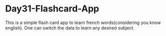 # Day31-Flashcard-App
This is a simple flash card app to learn french words(considering you know english). One can switch the data to learn any desired subject.

